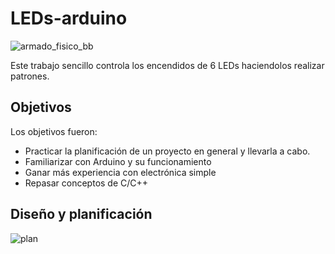 # LEDs-arduino



![armado_fisico_bb](https://github.com/user-attachments/assets/07870f9f-0521-4331-bb5a-3c862f293bd5)

Este trabajo sencillo controla los encendidos de 6 LEDs haciendolos realizar patrones. 

## Objetivos
Los objetivos fueron:
- Practicar la planificación de un proyecto en general y llevarla a cabo.
- Familiarizar con Arduino y su funcionamiento
- Ganar más experiencia con electrónica simple
- Repasar conceptos de C/C++


## Diseño y planificación
![plan](https://github.com/user-attachments/assets/76bcf9d3-0961-49fa-923f-03ddbcbb82ea)



